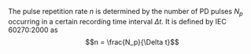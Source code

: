 The pulse repetition rate $n$ is determined by the number of PD pulses $N_p$ occurring in a certain recording time interval $\Delta t$. It is defined by IEC 60270:2000 as
$$n = \frac{N_p}{\Delta t}$$